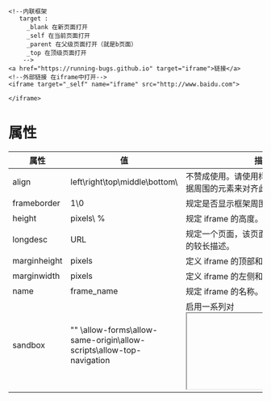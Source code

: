 ```
<!--内联框架
   target :
     _blank 在新页面打开
     _self 在当前页面打开
     _parent 在父级页面打开（就是b页面）
     _top 在顶级页面打开
	-->
<a href="https://running-bugs.github.io" target="iframe">链接</a>     <!--外部链接 在iframe中打开-->
<iframe target="_self" name="iframe" src="http://www.baidu.com">

</iframe>
```

# 属性
属性|值|描述
--|--|--
align  |left\right\top\middle\bottom\ |不赞成使用。请使用样式代替。规定如何根据周围的元素来对齐此框架。
frameborder   |1\0 |规定是否显示框架周围的边框。
height 	 | pixels\ %  |规定 iframe 的高度。
longdesc 	|URL |	规定一个页面，该页面包含了有关 iframe 的较长描述。
marginheight 	|pixels |	定义 iframe 的顶部和底部的边距。
marginwidth |	pixels 	|定义 iframe 的左侧和右侧的边距。
name |	frame_name |	规定 iframe 的名称。
sandbox  | "" \allow-forms\allow-same-origin\allow-scripts\allow-top-navigation | 启用一系列对 <iframe> 中内容的额外限制。
scrolling |  yes\no\auto | 规定是否在 iframe 中显示滚动条。
seamless |	seamless |	规定 <iframe> 看上去像是包含文档的一部分。
src |	URL 	|规定在 iframe 中显示的文档的 URL。
srcdoc 	|HTML_code |	规定在 <iframe> 中显示的页面的 HTML 内容。
width|  pixels\%  |定义 iframe 的宽度。

# 全局属性
- HTML5 中添加的属性。

属性 |描述
--|--|
accesskey 	|规定激活元素的快捷键。
class |	规定元素的一个或多个类名（引用样式表中的类）。
contenteditable 	|规定元素内容是否可编辑。
contextmenu 	|规定元素的上下文菜单。上下文菜单在用户点击元素时显示。
data-* 	|用于存储页面或应用程序的私有定制数据。
dir |	规定元素中内容的文本方向。
draggable |	规定元素是否可拖动。
dropzone |	规定在拖动被拖动数据时是否进行复制、移动或链接。
hidden 	|规定元素仍未或不再相关。
id 	|规定元素的唯一 id。
lang 	|规定元素内容的语言。
spellcheck 	|规定是否对元素进行拼写和语法检查。
style |	规定元素的行内 CSS 样式。
tabindex 	|规定元素的 tab 键次序。
title 	|规定有关元素的额外信息。
translate 	|规定是否应该翻译元素内容。
